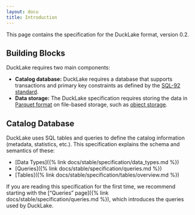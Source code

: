 ```yaml
---
layout: docu
title: Introduction
---
```


This page contains the specification for the DuckLake format, version 0.2.

## Building Blocks

DuckLake requires two main components:

* **Catalog database:** DuckLake requires a database that supports transactions and primary key constraints as defined by the [SQL-92 standard](https://en.wikipedia.org/wiki/SQL-92).
* **Data storage:** The DuckLake specification requires storing the data in [Parquet format](https://parquet.apache.org/docs/file-format/) on file-based storage, such as [object storage](https://en.wikipedia.org/wiki/Object_storage).

## Catalog Database

DuckLake uses SQL tables and queries to define the catalog information (metadata, statistics, etc.).
This specification explains the schema and semantics of these:

* [Data Types]({% link docs/stable/specification/data_types.md %})
* [Queries]({% link docs/stable/specification/queries.md %})
* [Tables]({% link docs/stable/specification/tables/overview.md %})

If you are reading this specification for the first time,
we recommend starting with the [“Queries” page]({% link docs/stable/specification/queries.md %}),
which introduces the queries used by DuckLake.

